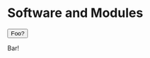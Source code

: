 # Software and Modules

<link rel="stylesheet" href="../../../overrides/animated_dropdown.css">
<link rel="stylesheet" href="../../../overrides/spacing.css">

<html>
    
<button class="collapsible">Foo?</button>
<div class="content">
  <p>
      Bar!
  </p>
</div>
    
    
<div class="vertical-space"></div>
<script src="../../../overrides/animated_dropdown.js"></script>
</html>